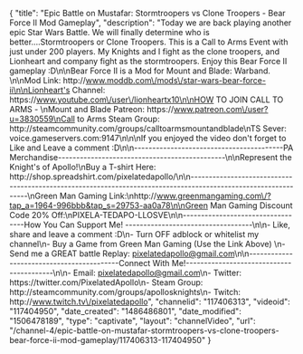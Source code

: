 {
    "title": "Epic Battle on Mustafar: Stormtroopers vs Clone Troopers - Bear Force II Mod Gameplay",
    "description": "Today we are back playing another epic Star Wars Battle.  We will finally determine who is better....Stormtroopers or Clone Troopers.  This is a Call to Arms Event with just under 200 players.  My Knights and I fight as the clone troopers, and Lionheart and company fight as the stormtroopers.  Enjoy this Bear Force II gameplay :D\n\nBear Force II is a Mod for Mount and Blade: Warband. \n\nMod Link: http:\/\/www.moddb.com\/mods\/star-wars-bear-force-ii\n\nLionheart's Channel: https:\/\/www.youtube.com\/user\/lionheartx10\n\nHOW TO JOIN CALL TO ARMS - \nMount and Blade Patreon: https:\/\/www.patreon.com\/user?u=3830559\nCall to Arms Steam Group: http:\/\/steamcommunity.com\/groups\/calltoarmsmountandblade\nTS Sever: voice.gameservers.com:9147\n\n\nIf you enjoyed the video don't forget to Like and Leave a comment :D\n\n-----------------------------------------PA Merchandise----------------------------------------------\n\nRepresent the Knight's of Apollo!\nBuy a T-shirt Here: http:\/\/shop.spreadshirt.com\/pixelatedapollo\/\n\n---------------------------------------------------------------------------------------------------------------\nGreen Man Gaming Link:\nhttp:\/\/www.greenmangaming.com\/?tap_a=1964-996bbb&tap_s=29753-aa0a78\n\nGreen Man Gaming Discount Code 20% Off:\nPIXELA-TEDAPO-LLOSVE\n\n----------------------------------How You Can Support Me! -----------------------------------\n\n- Like, share and leave a comment :D\n- Turn OFF adblock or whitelist my channel\n- Buy a Game from Green Man Gaming (Use the Link Above) \n- Send me a GREAT battle Replay: pixelatedapollo@gmail.com\n\n------------------------------------------Connect With Me!-----------------------------------------\n\n- Email: pixelatedapollo@gmail.com\n- Twitter: https:\/\/twitter.com\/PixelatedApollo\n- Steam Group:  http:\/\/steamcommunity.com\/groups\/apollosknights\n- Twitch: http:\/\/www.twitch.tv\/pixelatedapollo",
    "channelid": "117406313",
    "videoid": "117404950",
    "date_created": "1486486801",
    "date_modified": "1506478189",
    "type": "captivate",
    "layout": "channelVideo",
    "url": "\/channel-4\/epic-battle-on-mustafar-stormtroopers-vs-clone-troopers-bear-force-ii-mod-gameplay\/117406313-117404950"
}